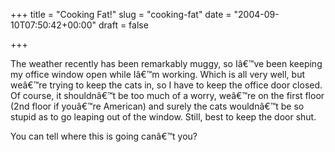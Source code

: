 +++
title = "Cooking Fat!"
slug = "cooking-fat"
date = "2004-09-10T07:50:42+00:00"
draft = false

+++

The weather recently has been remarkably muggy, so Iâ€™ve been keeping my office window open while Iâ€™m working. Which is all very well, but weâ€™re trying to keep the cats in, so I have to keep the office door closed. Of course, it shouldnâ€™t be too much of a worry, weâ€™re on the first floor (2nd floor if youâ€™re American) and surely the cats wouldnâ€™t be so stupid as to go leaping out of the window. Still, best to keep the door shut.

You can tell where this is going canâ€™t you?
